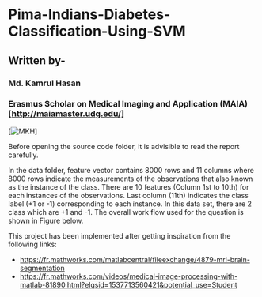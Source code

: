 # Pima-Indians-Diabetes-Classification-Using-SVM
## Written by-
### Md. Kamrul Hasan 
### Erasmus Scholar on Medical Imaging and Application (MAIA) [http://maiamaster.udg.edu/]
[![MKH](https://cdn.rawgit.com/sindresorhus/awesome/d7305f38d29fed78fa85652e3a63e154dd8e8829/media/badge.svg)] <br />

Before opening the source code folder, it is advisible to read the report carefully. 

In the data folder, feature vector contains 8000 rows and 11 columns where 8000 rows indicate the measurements of the observations that also known as the instance of the class. There are 10 features (Column 1st to 10th) for each instances of the observations. Last column (11th) indicates the class label (+1 or -1) corresponding to each instance. In this data set, there are 2 class which are +1 and -1. The overall work flow used for the question is shown in Figure below. 



This project has been implemented after getting inspiration from the following links: 
+ https://fr.mathworks.com/matlabcentral/fileexchange/4879-mri-brain-segmentation
+ https://fr.mathworks.com/videos/medical-image-processing-with-matlab-81890.html?elqsid=1537713560421&potential_use=Student 
